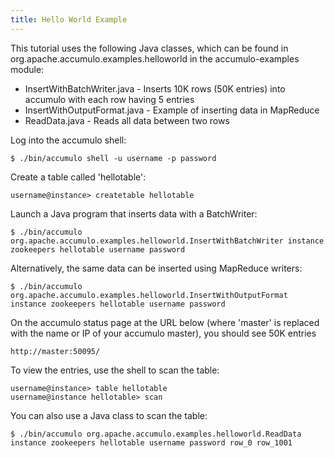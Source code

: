 ```yaml
---
title: Hello World Example
---
```


This tutorial uses the following Java classes, which can be found in org.apache.accumulo.examples.helloworld in the accumulo-examples module: 

 * InsertWithBatchWriter.java - Inserts 10K rows (50K entries) into accumulo with each row having 5 entries
 * InsertWithOutputFormat.java - Example of inserting data in MapReduce
 * ReadData.java - Reads all data between two rows

Log into the accumulo shell:

    $ ./bin/accumulo shell -u username -p password

Create a table called 'hellotable':

    username@instance> createtable hellotable

Launch a Java program that inserts data with a BatchWriter:

    $ ./bin/accumulo org.apache.accumulo.examples.helloworld.InsertWithBatchWriter instance zookeepers hellotable username password

Alternatively, the same data can be inserted using MapReduce writers:

    $ ./bin/accumulo org.apache.accumulo.examples.helloworld.InsertWithOutputFormat instance zookeepers hellotable username password

On the accumulo status page at the URL below (where 'master' is replaced with the name or IP of your accumulo master), you should see 50K entries

    http://master:50095/

To view the entries, use the shell to scan the table:

    username@instance> table hellotable
    username@instance hellotable> scan

You can also use a Java class to scan the table:

    $ ./bin/accumulo org.apache.accumulo.examples.helloworld.ReadData instance zookeepers hellotable username password row_0 row_1001
